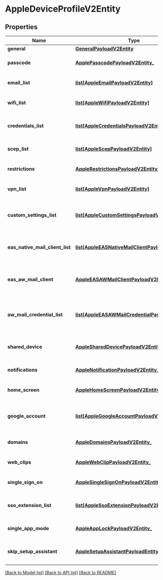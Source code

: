 # AppleDeviceProfileV2Entity

## Properties
Name | Type | Description | Notes
------------ | ------------- | ------------- | -------------
**general** | [**GeneralPayloadV2Entity**](GeneralPayloadV2Entity.md) |  | [optional] 
**passcode** | [**ApplePasscodePayloadV2Entity_**](ApplePasscodePayloadV2Entity_.md) | Gets or sets Passcode payload. | [optional] 
**email_list** | [**list[AppleEmailPayloadV2Entity]**](AppleEmailPayloadV2Entity.md) | Gets or sets List of Email payload. | [optional] 
**wifi_list** | [**list[AppleWifiPayloadV2Entity]**](AppleWifiPayloadV2Entity.md) | Gets or sets List of Wi-Fi payload. | [optional] 
**credentials_list** | [**list[AppleCredentialsPayloadV2Entity]**](AppleCredentialsPayloadV2Entity.md) | Gets or sets List of Credentials payload. | [optional] 
**scep_list** | [**list[AppleScepPayloadV2Entity]**](AppleScepPayloadV2Entity.md) | Gets or sets List of SCEP payload. | [optional] 
**restrictions** | [**AppleRestrictionsPayloadV2Entity_**](AppleRestrictionsPayloadV2Entity_.md) | Gets or sets Restrictions payload. | [optional] 
**vpn_list** | [**list[AppleVpnPayloadV2Entity]**](AppleVpnPayloadV2Entity.md) | Gets or sets List of VPN payload. | [optional] 
**custom_settings_list** | [**list[AppleCustomSettingsPayloadV2Entity]**](AppleCustomSettingsPayloadV2Entity.md) | Gets or sets List of Custom Settings payload. | [optional] 
**eas_native_mail_client_list** | [**list[AppleEASNativeMailClientPayloadV2Entity]**](AppleEASNativeMailClientPayloadV2Entity.md) | Gets or sets List of EAS Native Mail Client payload. | [optional] 
**eas_aw_mail_client** | [**AppleEASAWMailClientPayloadV2Entity_**](AppleEASAWMailClientPayloadV2Entity_.md) | Gets or sets EAS AirWatch Mail Client payload. | [optional] 
**aw_mail_credential_list** | [**list[AppleEASAWMailCredentialPayloadV2Entity]**](AppleEASAWMailCredentialPayloadV2Entity.md) | Gets or sets List of EAS AirWatch Mail Credential payload. | [optional] 
**shared_device** | [**AppleSharedDevicePayloadV2Entity_**](AppleSharedDevicePayloadV2Entity_.md) | Gets or sets Shared Device payload. | [optional] 
**notifications** | [**AppleNotificationPayloadV2Entity_**](AppleNotificationPayloadV2Entity_.md) | Gets or sets Noticiation payload. | [optional] 
**home_screen** | [**AppleHomeScreenPayloadV2Entity_**](AppleHomeScreenPayloadV2Entity_.md) | Gets or sets Homescreen payload. | [optional] 
**google_account** | [**list[AppleGoogleAccountPayloadV2Entity]**](AppleGoogleAccountPayloadV2Entity.md) | Gets or sets List of Google Account payload. | [optional] 
**domains** | [**AppleDomainsPayloadV2Entity_**](AppleDomainsPayloadV2Entity_.md) | Gets or sets Domains payload. | [optional] 
**web_clips** | [**AppleWebClipPayloadV2Entity_**](AppleWebClipPayloadV2Entity_.md) | Gets or sets Web Clip payload. | [optional] 
**single_sign_on** | [**AppleSingleSignOnPayloadV2Entity_**](AppleSingleSignOnPayloadV2Entity_.md) | Gets or sets Single sign on payload. | [optional] 
**sso_extension_list** | [**list[AppleSsoExtensionPayloadV2Entity]**](AppleSsoExtensionPayloadV2Entity.md) | Gets or sets SSO Extension payload. | [optional] 
**single_app_mode** | [**AppleAppLockPayloadV2Entity_**](AppleAppLockPayloadV2Entity_.md) | Gets or sets App Lock payload. | [optional] 
**skip_setup_assistant** | [**AppleSetupAssistantPayloadEntity_**](AppleSetupAssistantPayloadEntity_.md) | Gets or sets Setup Assistant payload. | [optional] 

[[Back to Model list]](../README.md#documentation-for-models) [[Back to API list]](../README.md#documentation-for-api-endpoints) [[Back to README]](../README.md)


